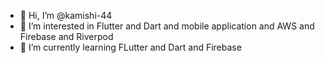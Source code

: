 - 👋 Hi, I’m @kamishi-44
- 👀 I’m interested in Flutter and Dart and mobile application and AWS and Firebase and Riverpod
- 🌱 I’m currently learning FLutter and Dart and Firebase

<!---
kamishi-44/kamishi-44 is a ✨ special ✨ repository because its `README.md` (this file) appears on your GitHub profile.
You can click the Preview link to take a look at your changes.
--->
